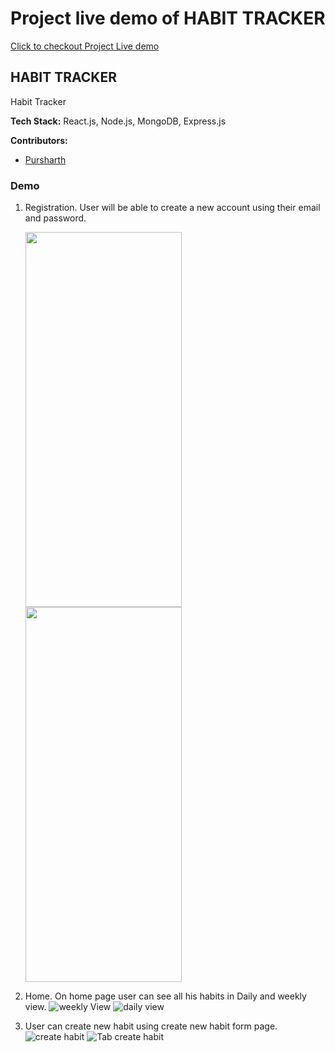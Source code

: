 # Project live demo of HABIT TRACKER

[Click to checkout Project Live demo](https://parasvohra.github.io/habit-tracker/#/)

## HABIT TRACKER

Habit Tracker

**Tech Stack:** React.js, Node.js, MongoDB, Express.js

**Contributors:**

-   [Pursharth](https://github.com/parasVohra)

### Demo

1. Registration. User will be able to create a new account using their email and password.

    <img src="demo/Habit-tracker-screenshots/mobile-signUp.PNG" width="250" height="600"><img src="demo/Habit-tracker-screenshots/mobile-signIn.PNG" width="250" height="600">

2. Home. On home page user can see all his habits in Daily and weekly view.
   ![weekly View](demo/Habit-tracker-screenshots/mobile-week-1.PNG) ![daily view](demo/Habit-tracker-screenshots/mobile-day-1.PNG)
3. User can create new habit using create new habit form page.
   ![create habit](demo/Habit-tracker-screenshots/ipad-day-1.PNG) ![Tab create habit](demo/Habit-tracker-screenshots/ipad-create-1.PNG)
